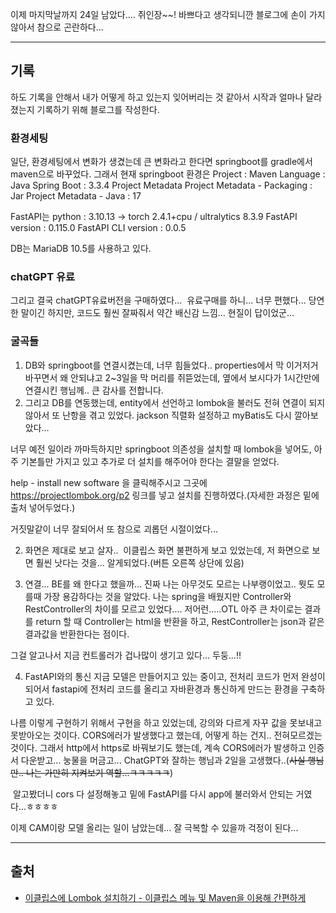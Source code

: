 <p>이제 마지막날까지 24일 남았다....
쥐인장~~!
바쁘다고 생각되니깐 블로그에 손이 가지 않아서 참으로 곤란하다...</p>
<hr />
<h2 id="기록">기록</h2>
<p>하도 기록을 안해서 내가 어떻게 하고 있는지 잊어버리는 것 같아서 시작과 얼마나 달라졌는지 기록하기 위해 블로그를 작성한다.</p>
<h3 id="환경세팅">환경세팅</h3>
<p>일단, 환경세팅에서 변화가 생겼는데
큰 변화라고 한다면 springboot를 gradle에서 maven으로 바꾸었다.
그래서 현재 springboot 환경은
Project : Maven
Language : Java
Spring Boot : 3.3.4
Project Metadata
Project Metadata - Packaging : Jar
Project Metadata - Java : 17</p>
<p>FastAPI는 
python : 3.10.13 → torch 2.4.1+cpu / ultralytics 8.3.9
FastAPI version : 0.115.0
FastAPI CLI version : 0.0.5</p>
<p>DB는 MariaDB 10.5를 사용하고 있다.</p>
<h3 id="chatgpt-유료">chatGPT 유료</h3>
<p>그리고 결국 chatGPT유료버전을 구매하였다...
<img alt="" src="https://velog.velcdn.com/images/ju_hyanghyang/post/34c82fec-b458-459b-9d44-aaa117e88a6d/image.png" />
유료구매를 하니... 너무 편했다... 
당연한 말이긴 하지만, 코드도 훨씬 잘짜줘서 약간 배신감 느낌...
현질이 답이었군...</p>
<h3 id="굴곡들">굴곡들</h3>
<ol>
<li>DB와 springboot를 연결시켰는데, 너무 힘들었다.. properties에서 막 이거저거 바꾸면서 왜 안되냐고 2~3일을 막 머리를 쥐뜯었는데, 옆에서 보시다가 1시간만에 연결시킨 행님께.. 큰 감사를 전합니다.</li>
<li>그리고 DB를 연동했는데, entity에서 선언하고 lombok을 불러도 전혀 연결이 되지 않아서 또 난항을 겪고 있었다.
jackson 직렬화 설정하고 myBatis도 다시 깔아보았다...</li>
</ol>
<p>너무 예전 일이라 까마득하지만 springboot 의존성을 설치할 때 lombok을 넣어도, 아주 기본틀만 가지고 있고 추가로 더 설치를 해주어야 한다는 결말을 얻었다.
<img alt="" src="https://velog.velcdn.com/images/ju_hyanghyang/post/c89c0cd1-818e-486b-8016-dd1d52b7658b/image.png" /></p>
<p>help - install new software 을 클릭해주시고
그곳에 
<a href="https://projectlombok.org/p2">https://projectlombok.org/p2</a>
링크를 넣고 설치를 진행하였다.(자세한 과정은 밑에 출처 넣어두었다.)</p>
<p>거짓말같이 너무 잘되어서 또 참으로 괴롭던 시절이었다...</p>
<ol start="2">
<li><p>화면은 제대로 보고 살자..
<img alt="" src="https://velog.velcdn.com/images/ju_hyanghyang/post/a13d4baf-b06d-4abe-b975-c3e3552796ce/image.png" />
이클립스 화면 불편하게 보고 있었는데, 저 화면으로 보면 훨씬 낫다는 것을... 알게되었다.(버튼 오른쪽 상단에 있음)</p>
</li>
<li><p>연결...
BE를 왜 한다고 했을까... 진짜 나는 아무것도 모르는 나부랭이었고..
뭣도 모를때 가장 용감하다는 것을 알았다.
나는 spring을 배웠지만 Controller와 RestController의 차이를 모르고 있었다....
저어런.....OTL
아주 큰 차이로는 결과를 return 할 때 Controller는 html을 반환을 하고,
RestController는 json과 같은 결과값을 반환한다는 점이다.</p>
</li>
</ol>
<p>그걸 알고나서 지금 컨트롤러가 겁나많이 생기고 있다... 두둥...!!</p>
<ol start="4">
<li>FastAPI와의 통신
지금 모델은 만들어지고 있는 중이고, 전처리 코드가 먼저 완성이 되어서 fastapi에 전처리 코드를 올리고 자바환경과 통신하게 만드는 환경을 구축하고 있다.
<img alt="" src="https://velog.velcdn.com/images/ju_hyanghyang/post/01a08b05-6503-4521-b30b-ad40068e4bf7/image.png" /></li>
</ol>
<p>나름 이렇게 구현하기 위해서 구현을 하고 있었는데, 강의와 다르게 자꾸 값을 못보내고 못받아오는 것이다.
CORS에러가 발생했다고 했는데, 어떻게 하는 건지.. 전혀모르겠는 것이다.
그래서 http에서 https로 바꿔보기도 했는데, 계속 CORS에러가 발생하고 인증서 다운받고... 눙물을 머금고...
ChatGPT와 잘하는 행님과 2일을 고생했다..(<del>사실 행님만.. 나는 가만히 지켜보기 역할...ㅋㅋㅋㅋㅋ</del>)</p>
<p><img alt="" src="https://velog.velcdn.com/images/ju_hyanghyang/post/f1c71ccf-6ce0-4cd5-bfed-22a05c44c071/image.png" />
알고봤더니 cors 다 설정해놓고 밑에 FastAPI를 다시 app에 불러와서 안되는 거였다...ㅎㅎㅎㅎ</p>
<p>이제 CAM이랑 모델 올리는 일이 남았는데...
잘 극복할 수 있을까 걱정이 된다...</p>
<hr />
<h2 id="출처">출처</h2>
<ul>
<li><a href="https://bmangrok.tistory.com/entry/Spring-%EC%9D%B4%ED%81%B4%EB%A6%BD%EC%8A%A4%EC%97%90-Lombok-%EC%84%A4%EC%B9%98%ED%95%98%EA%B8%B0-%EC%9D%B4%ED%81%B4%EB%A6%BD%EC%8A%A4-%EB%A9%94%EB%89%B4-%EB%B0%8F-Maven%EC%9D%84-%EC%9D%B4%EC%9A%A9%ED%95%B4-%EA%B0%84%ED%8E%B8%ED%95%98%EA%B2%8C">이클립스에 Lombok 설치하기 - 이클립스 메뉴 및 Maven을 이용해 간편하게</a></li>
</ul>